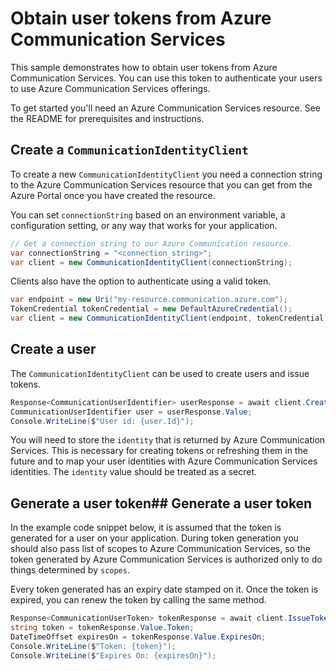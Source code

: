 # Obtain user tokens from Azure Communication Services

This sample demonstrates how to obtain user tokens from Azure Communication Services. You can use this token to authenticate your users to use Azure Communication Services offerings.

To get started you'll need an Azure Communication Services resource. See the README for prerequisites and instructions.

<!-- TODO: Update ReadMe -->

## Create a `CommunicationIdentityClient`

To create a new `CommunicationIdentityClient` you need a connection string to the Azure Communication Services resource that you can get from the Azure Portal once you have created the resource.

You can set `connectionString` based on an environment variable, a configuration setting, or any way that works for your application.

```C# Snippet:CreateCommunicationIdentityClientAsync
// Get a connection string to our Azure Communication resource.
var connectionString = "<connection_string>";
var client = new CommunicationIdentityClient(connectionString);
```

Clients also have the option to authenticate using a valid token.

```C# Snippet:CreateCommunicationIdentityFromToken
var endpoint = new Uri("my-resource.communication.azure.com");
TokenCredential tokenCredential = new DefaultAzureCredential();
var client = new CommunicationIdentityClient(endpoint, tokenCredential);
```

## Create a user

The `CommunicationIdentityClient` can be used to create users and issue tokens.

```C# Snippet:CreateCommunicationUserAsync
Response<CommunicationUserIdentifier> userResponse = await client.CreateUserAsync();
CommunicationUserIdentifier user = userResponse.Value;
Console.WriteLine($"User id: {user.Id}");
```

You will need to store the `identity` that is returned by Azure Communication Services. This is necessary for creating tokens or refreshing them in the future and to map your user identities with Azure Communication Services identities. The `identity` value should be treated as a secret.

## Generate a user token## Generate a user token

 <!---: TODO: Update the website address for explaining the scopes -->

In the example code snippet below, it is assumed that the token is generated for a user on your application. During token generation you should also pass list of scopes to Azure Communication Services,
so the token generated by Azure Communication Services is authorized only to do things determined by `scopes`.

<!-- You can see the full list of scopes TODO: [here](https://github.com/mikben/azure-docs-pr/blob/release-project-spool/articles/project-spool/concepts/identity-model.md).-->

Every token generated has an expiry date stamped on it. Once the token is expired, you can renew the token by calling the same method.

```C# Snippet:CreateCommunicationTokenAsync
Response<CommunicationUserToken> tokenResponse = await client.IssueTokenAsync(user, scopes: new[] { CommunicationTokenScope.Chat });
string token = tokenResponse.Value.Token;
DateTimeOffset expiresOn = tokenResponse.Value.ExpiresOn;
Console.WriteLine($"Token: {token}");
Console.WriteLine($"Expires On: {expiresOn}");
```

<!--
To see the full example source files, see:
* [Generate user token][GenerateUserTokenCode]
-->

<!-- LINKS -->
<!--
[ReadMe](https://github.com/Azure/azure-sdk-for-net/tree/master/sdk/communication/Azure.Communication.Administration/samples/ReadMe.md)
[GenerateUserTokenCode](https://github.com/Azure/azure-sdk-for-net/tree/master/sdk/communication/Azure.Communication.Administration/tests/samples/Sample1_CommunicationIdentityClient.cs)
-->
